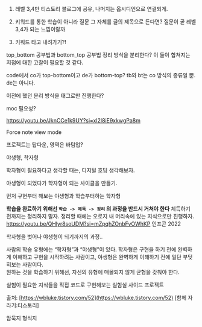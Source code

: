 
1. 레벨 3,4만 티스토리 블로그에 공유, 나머지는 옵시디언으로 연결되게.

2. 키워드를 통한 학습이 아니라 질문 그 자체를 글의 제목으로 든다면? 질문이 곧 레벨 3,4가 되는 느낌이랄까
3. 키워드 타고 내려가기?!

top_bottom 공부법과 bottom_top 공부법 정리 방식을 분리한다?
이 둘이 합쳐지는 지점에 대한 고찰이 필요할 것 같다.

code에서 co가 top-bottom이고 de가 bottom-top?
tb와 bt는 co 방식의 종류일 뿐. de는 아니다.

이전에 했던 분리 방식을 태그로만 진행한다?

moc 필요성?

https://youtu.be/JknCCe1k9UY?si=xI2l8iE9xkwgPa8m

Force note view mode

프로젝트는 탑다운, 영역은 바텀업?

야생형, 학자형

학자형이 필요하다고 생각할 때는, 디지털 호딩 생각해보자.

야생형이 되었다가 학자형이 되는 사이클을 만들기.

먼저 구현부터 해보는 야생형과 학습부터하는 학자형

**학습을 완료하기 위해선 `학습 -> 체득 -> 정리` 의 과정을 반드시 거쳐야 한다**
체득하기 전까지는 정리하지 말자.
정리할 때에는 오로지 내 머리속에 있는 지식으로만 진행하자.
https://youtu.be/QHlyr8soUDM?si=mZpqhZOnbFvOWhKP
인프콘 2022

학자형을 벗어나 야생형이 되기까지의 과정..

사람의 학습 유형에는 “학자형”과 “야생형”이 있다. 학자형은 구현을 하기 전에 완벽하게 이해하고 구현을 시작하려는 사람이고, 야생형은 완벽하게 이해하기 전에 일단 부딪혀보는 사람이다.  
원하는 것을 학습하기 위해선, 자신의 유형에 매몰되지 않게 균형을 갖춰야 한다.

실험이 필요한 지식들을 직접 코드로 구현해보는 실험실 사이드 프로젝트

출처: [https://wbluke.tistory.com/52](https://wbluke.tistory.com/52) [함께 자라기:티스토리]

암묵지 형식지